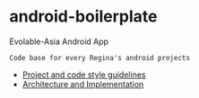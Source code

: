 # android-boilerplate
Evolable-Asia Android App

```
Code base for every Regina's android projects
```

* [Project and code style guidelines](project_and_code_guidelines.md)
* [Architecture and Implementation](android_architecture.md)